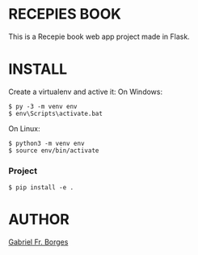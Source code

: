 # RECEPIES BOOK
This is a Recepie book web app project made in Flask.

# INSTALL
Create a virtualenv and active it:
On Windows:
```
$ py -3 -m venv env
$ env\Scripts\activate.bat
```
On Linux:
```
$ python3 -m venv env
$ source env/bin/activate
```
### Project
```
$ pip install -e .
```
# AUTHOR
[Gabriel Fr. Borges](https://github.com/gfborges)
